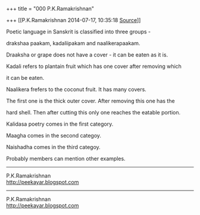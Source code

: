 +++
title = "000 P.K.Ramakrishnan"

+++
[[P.K.Ramakrishnan	2014-07-17, 10:35:18 [Source](https://groups.google.com/g/samskrita/c/7B_hk4uNwdQ)]]



Poetic language in Sanskrit is classified into three groups -

drakshaa paakam, kadaliipakam and naalikerapaakam.

  

Draaksha or grape does not have a cover - it can be eaten as it is.

  

Kadali refers to plantain fruit which has one cover after removing which

it can be eaten.

  

Naalikera frefers to the coconut fruit. It has many covers.

The first one is the thick outer cover. After removing this one has the

hard shell. Then after cutting this only one reaches the eatable portion.

  

Kalidasa poetry comes in the first category.

  

Maagha comes in the second categoy.

  

Naishadha comes in the third categoy.

  

Probably members can mention other examples.



-----------------------------------  
P.K.Ramakrishnan  
<http://peekayar.blogspot.com>



-----------------------------------  
P.K.Ramakrishnan  
<http://peekayar.blogspot.com>

